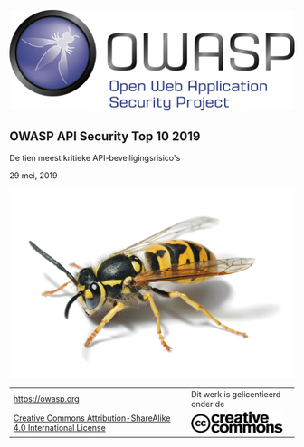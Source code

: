![OWASP LOGO](images/owasp-logo.png)

## OWASP API Security Top 10 2019

De tien meest kritieke API-beveiligingsrisico's

29 mei, 2019

![WASP Logo URL TBA](images/front-wasp.png)

| | | |
| - | - | - |
| https://owasp.org | Dit werk is gelicentieerd onder de
[Creative Commons Attribution-ShareAlike 4.0 International License][1] | ![Creative Commons License Logo](images/front-cc.png) |

[1]: http://creativecommons.org/licenses/by-sa/4.0/


